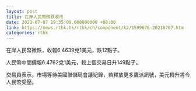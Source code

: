 ```yaml
---
layout: post
title: 在岸人民幣微跌收市
date: 2021-07-07 19:35:09.000000000 +08:00
link: https://news.rthk.hk/rthk/ch/component/k2/1599676-20210707.htm
categories: rthk
---
```


在岸人民幣微跌，收報6.4639兌1美元，跌12點子。

人民幣中間價報6.4762兌1美元，較上個交易日升149點子。

交易員表示，市場等待美國聯儲局會議紀錄，若釋放更多鷹派訊號，美元轉升將令人民幣受壓。
